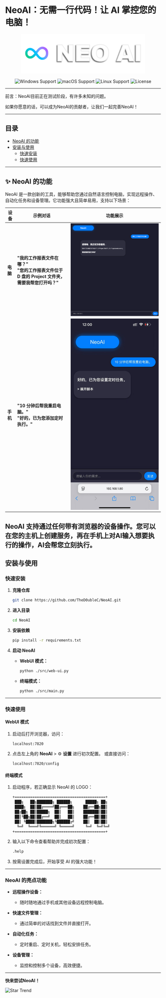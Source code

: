 # NeoAI：无需一行代码！让 AI 掌控您的电脑！

<p align="center">
  <img src="LOGO.png" alt="Logo" width="400" />
</p>

<section align="center">
  <img src="https://img.shields.io/badge/platform-Windows-blue?style=for-the-badge" alt="Windows Support">
  <img src="https://img.shields.io/badge/platform-macOS-lightgreen?style=for-the-badge" alt="macOS Support">
  <img src="https://img.shields.io/badge/platform-Linux-green?style=for-the-badge" alt="Linux Support">
  <img src="https://img.shields.io/badge/license-MIT-blue?style=for-the-badge" alt="License">
</section>

---

前言：NeoAI目前正在测试阶段，有许多未知的问题。

如果你愿意的话，可以成为NeoAI的贡献者，让我们一起完善NeoAI！

---

## **目录**

- [NeoAI 的功能](#neoai-的功能)
- [安装与使用](#安装与使用)
  - [快速安装](#快速安装)
  - [快速使用](#快速使用)

---

## **✨ NeoAI 的功能**

NeoAI 是一款创新的工具，能够帮助您通过自然语言控制电脑，实现远程操作、自动化任务和设备管理。它功能强大且简单易用，支持以下场景：

| 设备  | 示例对话                                                                 | 功能展示                |
|-------|--------------------------------------------------------------------------|-------------------------|
| **电脑**  | **"我的工作报表文件在哪？"**  <br> **"您的工作报表文件位于 D 盘的 Project 文件夹，需要我帮您打开吗？"** | ![PC](PC.png)      |
| **手机**  | **"10 分钟后帮我重启电脑。"** <br> **"好的，已为您添加定时执行。"**                     | ![Phone](Phone.jpg)|

NeoAI 支持通过任何带有浏览器的设备操作。您可以在您的主机上创建服务，再在手机上对AI输入想要执行的操作，AI会帮您立刻执行。
---

## **安装与使用**

### **快速安装**

1. **克隆仓库**
   ```bash
   git clone https://github.com/TheD0ubleC/NeoAI.git
   ```

2. **进入目录**
   ```bash
   cd NeoAI
   ```

3. **安装依赖**
   ```bash
   pip install -r requirements.txt
   ```

4. **启动 NeoAI**

   - **WebUI 模式：**
     ```bash
     python ./src/web-ui.py
     ```

   - **终端模式：**
     ```bash
     python ./src/main.py
     ```

---

### **快速使用**

#### **WebUI 模式**

1. 启动后打开浏览器，访问：
   ```
   localhost:7820
   ```

2. 点击左上角的 **NeoAI** > ⚙️ **设置** 进行初次配置。
   或直接访问：
   ```
   localhost:7820/config
   ```

#### **终端模式**

1. 启动程序，若正确显示 NeoAI 的 LOGO：
   ```
   +=========================================+
    ███╗   ██╗███████╗ ██████╗      █████╗ ██╗
    ████╗  ██║██╔════╝██╔═══██╗    ██╔══██╗██║
    ██╔██╗ ██║█████╗  ██║   ██║    ███████║██║
    ██║╚██╗██║██╔══╝  ██║   ██║    ██╔══██║██║
    ██║ ╚████║███████╗╚██████╔╝    ██║  ██║██║
     ╚═╝  ╚═══╝╚══════╝ ╚═════╝     ╚═╝  ╚═╝╚═╝
   +=========================================+
   ```

2. 输入以下命令查看帮助并完成初次配置：
   ```bash
   .help
   ```

3. 按需设置完成后，开始享受 AI 的强大功能！

---

### **NeoAI 的亮点功能**

- **远程操作设备：**
  - 随时随地通过手机或其他设备远程控制电脑。

- **快速文件管理：**
  - 通过简单的对话找到文件并直接打开。

- **自动化任务：**
  - 定时重启、定时关机，轻松安排任务。

- **设备管理：**
  - 监控和控制多个设备，高效便捷。

---

**快来尝试NeoAI！**

![Star Trend](https://starchart.cc/thed0ublec/neoai.svg)